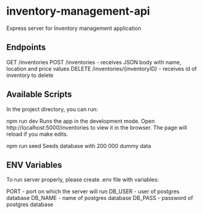 # inventory-management-api

Express server for Inventory management application

## Endpoints

GET /inventories 
POST /inventories - receives JSON body with name, location and price values
DELETE /inventories/{inventoryID} - receives id of inventory to delete

## Available Scripts

In the project directory, you can run:

npm run dev
Runs the app in the development mode.
Open http://localhost:5000/inventories to view it in the browser.
The page will reload if you make edits.

npm run seed
Seeds database with 200 000 dummy data

## ENV Variables

To run server properly, please create .env file with variables:

PORT - port on which the server will run
DB_USER - user of postgres database
DB_NAME - name of postgres database
DB_PASS - password of postgres database




